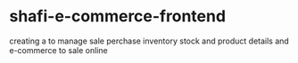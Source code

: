 # shafi-e-commerce-frontend
creating a to manage sale perchase inventory stock and product details and e-commerce to sale online 
